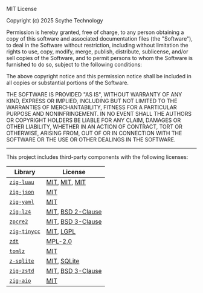MIT License

Copyright (c) 2025 Scythe Technology

Permission is hereby granted, free of charge, to any person obtaining a copy
of this software and associated documentation files (the "Software"), to deal
in the Software without restriction, including without limitation the rights
to use, copy, modify, merge, publish, distribute, sublicense, and/or sell
copies of the Software, and to permit persons to whom the Software is
furnished to do so, subject to the following conditions:

The above copyright notice and this permission notice shall be included in all
copies or substantial portions of the Software.

THE SOFTWARE IS PROVIDED "AS IS", WITHOUT WARRANTY OF ANY KIND, EXPRESS OR
IMPLIED, INCLUDING BUT NOT LIMITED TO THE WARRANTIES OF MERCHANTABILITY,
FITNESS FOR A PARTICULAR PURPOSE AND NONINFRINGEMENT. IN NO EVENT SHALL THE
AUTHORS OR COPYRIGHT HOLDERS BE LIABLE FOR ANY CLAIM, DAMAGES OR OTHER
LIABILITY, WHETHER IN AN ACTION OF CONTRACT, TORT OR OTHERWISE, ARISING FROM,
OUT OF OR IN CONNECTION WITH THE SOFTWARE OR THE USE OR OTHER DEALINGS IN THE
SOFTWARE.

---

This project includes third-party components with the following licenses:

| Library | License |
|---------|---------|
| [`zig-luau`](https://github.com/Scythe-Technology/zig-luau) | [MIT](https://github.com/Scythe-Technology/zig-luau/blob/master/license), [MIT](https://github.com/luau-lang/luau/blob/master/LICENSE.txt), [MIT](https://github.com/luau-lang/luau/blob/master/lua_LICENSE.txt) |
| [`zig-json`](https://github.com/Scythe-Technology/zig-json) | [MIT](https://github.com/Scythe-Technology/zig-json/blob/master/LICENSE) |
| [`zig-yaml`](https://github.com/kubkon/zig-yaml) | [MIT](https://github.com/kubkon/zig-yaml/blob/main/LICENSE) |
| [`zig-lz4`](https://github.com/SnorlaxAssist/zig-lz4) | [MIT](https://github.com/SnorlaxAssist/zig-lz4/blob/master/LICENSE), [BSD 2-Clause](https://github.com/lz4/lz4/blob/dev/LICENSE) |
| [`zpcre2`](https://github.com/Scythe-Technology/zpcre2) | [MIT](https://github.com/Scythe-Technology/zpcre2/blob/master/LICENSE), [BSD 3-Clause](https://github.com/Scythe-Technology/zpcre2/blob/master/PCRE2-LICENCE.md) |
| [`zig-tinycc`](https://github.com/Scythe-Technology/zig-tinycc) | [MIT](https://github.com/Scythe-Technology/zffi/blob/master/LICENSE), [LGPL](https://github.com/TinyCC/tinycc/blob/mob/COPYING) |
| [`zdt`](https://github.com/FObersteiner/zdt) | [MPL-2.0](https://github.com/FObersteiner/zdt/blob/master/LICENSE)|
| [`tomlz`](https://github.com/mattyhall/tomlz) | [MIT](https://github.com/mattyhall/tomlz/blob/main/LICENCE) |
| [`z-sqlite`](https://github.com/Scythe-Technology/z-sqlite) | [MIT](https://github.com/Scythe-Technology/z-sqlite/blob/master/LICENSE), [SQLite](https://sqlite.org/copyright.html) |
| [`zig-zstd`](https://github.com/Scythe-Technology/zig-zstd) | [MIT](https://github.com/Scythe-Technology/zig-zstd/blob/master/LICENSE), [BSD 3-Clause](https://github.com/facebook/zstd/blob/dev/LICENSE) |
| [`zig-aio`](https://github.com/Scythe-Technology/zig-aio) | [MIT](https://github.com/Scythe-Technology/zig-aio/blob/master/LICENSE) |
